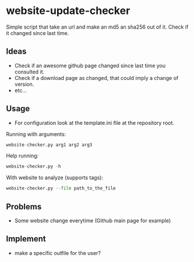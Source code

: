 # website-update-checker

Simple script that take an url and make an md5 an sha256 out of it.
Check if it changed since last time.

## Ideas
- Check if an awesome github page changed since last time you consulted it.
- Check if a download page as changed, that could imply a change of version.
- etc...


## Usage

* For configuration look at the template.ini file at the repository root.

Running with arguments:

```python
website-checker.py arg1 arg2 arg3
```

Help running:

```python
website-checker.py -h
```

With website to analyze (supports tags):

```python
website-checker.py --file path_to_the_file
```

## Problems

- Some website change everytime (Github main page for example)

## Implement

- make a specific outfile for the user?
